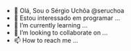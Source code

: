 - 👋 Olá, Sou o Sérgio Uchôa @seruchoa
- 👀 Estou interessado em programar ...
- 🌱 I’m currently learning ...
- 💞️ I’m looking to collaborate on ...
- 📫 How to reach me ...

<!---
seruchoa/seruchoa is a ✨ special ✨ repository because its `README.md` (this file) appears on your GitHub profile.
You can click the Preview link to take a look at your changes.
--->
